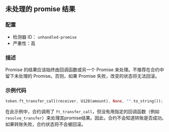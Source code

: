 ## 未处理的 promise 结果

### 配置

* 检测器 ID： `unhandled-promise`
* 严重性：高

### 描述

Promise 的结果应该始终由回调函数或另一个 Promise 来处理。不推荐在合约中留下未处理的 Promise。否则，如果 Promise 失败，改变的状态将无法回滚。

### 示例代码

```rust
token.ft_transfer_call(receiver, U128(amount), None, "".to_string());
```

在此示例中，合约调用了 `ft_transfer_call`，但没有用指定的回调函数（例如 `resolve_transfer`）来处理其promise结果。因此，合约不会知道转账是否成功。如果转账失败，合约状态将不会被回滚。